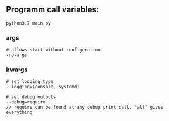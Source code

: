 ## Programm call variables:

`python3.7 main.py`

### args
```
# allows start without configuration
-no-args   
```

### kwargs
```
# set logging type
--logging=(console, systemd)

# set debug outputs
--debug=require
// require can be found at any debug print call, "all" gives everything
```
